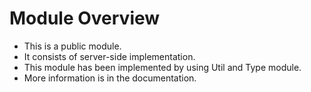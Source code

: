 # Module Overview

- This is a public module.
- It consists of server-side implementation. 
- This module has been implemented by using Util and Type module. 
- More information is in the documentation. 
